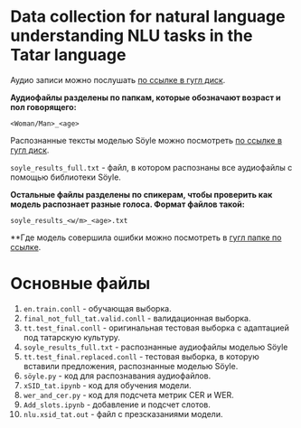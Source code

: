 # Data collection for natural language understanding NLU tasks in the Tatar language

Аудио записи можно послушать [по ссылке в гугл диск](https://drive.google.com/drive/folders/1ZNAoliEhEgSu4WaKN8yGY2GxW4bth9DE?usp=drive_link).

**Аудиофайлы разделены по папкам, которые обозначают возраст и пол говорящего:**

`<Woman/Man>_<age>`

Распознанные тексты моделью Söyle можно посмотреть [по ссылке в гугл диск](https://drive.google.com/drive/folders/1u8EeoMah1fYDgtYevZ8KhRAmHE9OBAJs?usp=sharing). 

`soyle_results_full.txt` - файл, в котором распознаны все аудиофайлы с помощью библиотеки Söyle.

**Остальные файлы разделены по спикерам, чтобы проверить как модель распознает разные голоса. Формат файлов такой:**

`soyle_results_<w/m>_<age>.txt`

**Где модель совершила ошибки можно посмотреть в [гугл папке по ссылке](https://drive.google.com/drive/folders/1-1UDtFa5L1_Tp_D-WfhWJIE0XvL4rrh0?usp=sharing).

# Основные файлы

1) `en.train.conll` - обучающая выборка.
2) `final_not_full_tat.valid.conll` - валидационная выборка.
3) `tt.test_final.conll` - оригинальная тестовая выборка с адаптацией под татарскую культуру.
4) `soyle_results_full.txt` - распознанные аудиофайлы моделью Söyle
5) `tt.test_final.replaced.conll` - тестовая выборка, в которую вставили предложения, распознанные моделью Söyle.
6) `söyle.py` - код для распознавания аудиофайлов.
7) `xSID_tat.ipynb` - код для обучения модели.
8) `wer_and_cer.py` - код для подсчета метрик CER и WER.
9) `Add_slots.ipynb` - добавление и подсчет слотов.
10) `nlu.xsid_tat.out` - файл с презсказаниями модели.

